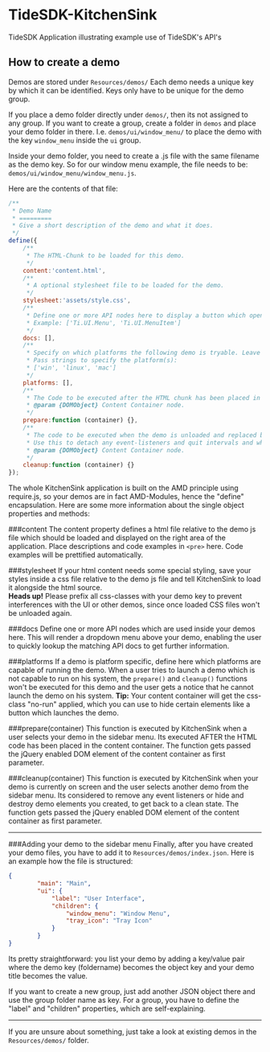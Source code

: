 TideSDK-KitchenSink
===================

TideSDK Application illustrating example use of TideSDK's API's

How to create a demo
--------------------
Demos are stored under `Resources/demos/`
Each demo needs a unique key by which it can be identified. Keys only have to be unique for the demo group.

If you place a demo folder directly under `demos/`, then its not assigned to any group. If you want to create a group,
create a folder in `demos` and place your demo folder in there. I.e. `demos/ui/window_menu/` to place the demo with the key
`window_menu` inside the `ui` group.

Inside your demo folder, you need to create a .js file with the same filename as the demo key. So for our window menu example,
the file needs to be: `demos/ui/window_menu/window_menu.js`.

Here are the contents of that file:

```javascript
/**
 * Demo Name
 * =========
 * Give a short description of the demo and what it does.
 */
define({
    /**
     * The HTML-Chunk to be loaded for this demo.
     */
    content:'content.html',
    /**
     * A optional stylesheet file to be loaded for the demo.
     */
    stylesheet:'assets/style.css',
    /**
     * Define one or more API nodes here to display a button which opens the users browser and point to the API docs.
     * Example: ['Ti.UI.Menu', 'Ti.UI.MenuItem']
     */
    docs: [],
    /**
     * Specify on which platforms the following demo is tryable. Leave the array empty to enable all platforms.
     * Pass strings to specify the platform(s):
     * ['win', 'linux', 'mac']
     */
    platforms: [],
    /**
     * The Code to be executed after the HTML chunk has been placed in the content container.
     * @param {DOMObject} Content Container node.
     */
    prepare:function (container) {},
    /**
     * The code to be executed when the demo is unloaded and replaced by another demo.
     * Use this to detach any event-listeners and quit intervals and whatever.
     * @param {DOMObject} Content Container node.
     */
    cleanup:function (container) {}
});
```

The whole KitchenSink application is built on the AMD principle using require.js, so your demos are in fact AMD-Modules, hence the "define" encapsulation.
Here are some more information about the single object properties and methods:
 
###content
The content property defines a html file relative to the demo js file which should be loaded and displayed on the right area of the application.
Place descriptions and code examples in `<pre>` here. Code examples will be prettified automatically.
 
###stylesheet
If your html content needs some special styling, save your styles inside a css file relative to the demo js file and tell KitchenSink to load it alongside the html source.    
__Heads up!__ Please prefix all css-classes with your demo key to prevent interferences with the UI or other demos, since once loaded CSS files won't be unloaded again.

###docs
Define one or more API nodes which are used inside your demos here. This will render a dropdown menu above your demo, enabling the user to quickly lookup the matching API docs to get further information.

###platforms
If a demo is platform specific, define here which platforms are capable of running the demo.
When a user tries to launch a demo which is not capable to run on his system, the `prepare()` and `cleanup()` functions won't be executed for this demo and the user gets a notice that he cannot launch the demo on his system.
__Tip:__ Your content container will get the css-class "no-run" applied, which you can use to hide certain elements like a button which launches the demo.

###prepare(container)
This function is executed by KitchenSink when a user selects your demo in the sidebar menu. Its executed AFTER the HTML code has been placed in the content container.
The function gets passed the jQuery enabled DOM element of the content container as first parameter.

###cleanup(container)
This function is executed by KitchenSink when your demo is currently on screen and the user selects another demo from the sidebar menu.
Its considered to remove any event listeners or hide and destroy demo elements you created, to get back to a clean state.
The function gets passed the jQuery enabled DOM element of the content container as first parameter.

-----------------------

###Adding your demo to the sidebar menu
Finally, after you have created your demo files, you have to add it to `Resources/demos/index.json`.
Here is an example how the file is structured:

```json
{
        "main": "Main",
        "ui": {
            "label": "User Interface",
            "children": {
                "window_menu": "Window Menu",
                "tray_icon": "Tray Icon"
            }
        }
}
```

Its pretty straightforward: you list your demo by adding a key/value pair where the demo key (foldername) becomes the object key
and your demo title becomes the value.

If you want to create a new group, just add another JSON object there and use the group folder name as key. For a group, you have to
define the "label" and "children" properties, which are self-explaining.

-----------------------

If you are unsure about something, just take a look at existing demos in the `Resources/demos/` folder.
